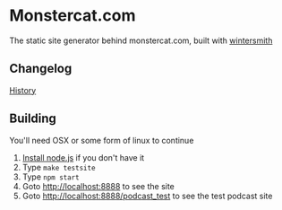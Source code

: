 # Monstercat.com

The static site generator behind monstercat.com, built with [wintersmith](http://wintersmith.io/)

## Changelog

[History](History.md)

## Building

You'll need OSX or some form of linux to continue

1. [Install node.js](http://stackoverflow.com/a/19040346/10486) if you don't have it
2. Type `make testsite`
3. Type `npm start`
4. Goto [http://localhost:8888](http://localhost:8888) to see the site
5. Goto [http://localhost:8888/podcast_test](http://localhost:8888/podcast_test) to see the test podcast site

